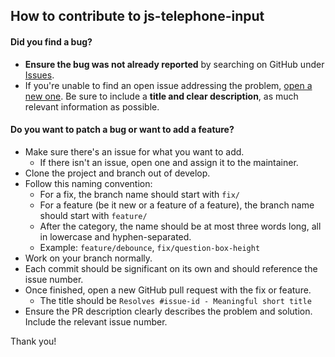 ## How to contribute to js-telephone-input

#### **Did you find a bug?**

* **Ensure the bug was not already reported** by searching on GitHub under [Issues](https://github.com/mercadolibre/js-telephone-input/issues).
* If you're unable to find an open issue addressing the problem, [open a new one](https://github.com/mercadolibre/js-telephone-input/issues/new). Be sure to include a **title and clear description**, as much relevant information as possible.

#### **Do you want to patch a bug or want to add a feature?**

* Make sure there's an issue for what you want to add.
    - If there isn't an issue, open one and assign it to the maintainer.
* Clone the project and branch out of develop.
* Follow this naming convention:
    - For a fix, the branch name should start with `fix/`
    - For a feature (be it new or a feature of a feature), the branch name should start with `feature/`
    - After the category, the name should be at most three words long, all in lowercase and hyphen-separated.
    - Example: `feature/debounce`, `fix/question-box-height`
* Work on your branch normally.
* Each commit should be significant on its own and should reference the issue number.
* Once finished, open a new GitHub pull request with the fix or feature.
    - The title should be `Resolves #issue-id - Meaningful short title`
* Ensure the PR description clearly describes the problem and solution. Include the relevant issue number.

Thank you!
